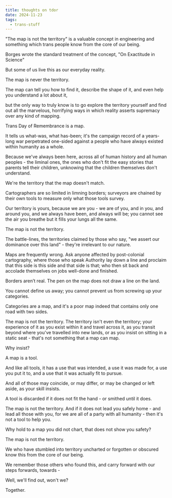 ```yaml
---
title: thoughts on tdor
date: 2024-11-23
tags:
  - trans-stuff
---
```



"The map is not the territory" is a valuable concept in engineering and something which trans people know from the core of our being.

Borges wrote the standard treatment of the concept, "On Exactitude in Science" 

But some of us live this as our everyday reality.

The map is never the territory.

The map can tell you how to find it, describe the shape of it, and even help you understand a lot about it,

but the only way to truly know is to go explore the territory yourself and find out all the marvelous, horrifying ways in which reality asserts supremacy over any kind of mapping.

Trans Day of Remembrance is a map.

It tells us what-was, what has-been; it's the campaign record of a years-long war perpetrated one-sided against a people who have always existed within humanity as a whole.

Because we've always been here, across all of human history and all human peoples - the liminal ones, the ones who don't fit the easy stories that parents tell their children, unknowing that the children themselves don't understand.

We're the territory that the map doesn't match.

Cartographers are so limited in limning borders; surveyors are chained by their own tools to measure only what those tools survey.

Our territory is yours, because we are you - we are of you, and in you, and around you, and we always have been, and always will be; you cannot see the air you breathe but it fills your lungs all the same.

The map is not the territory.

The battle-lines, the territories claimed by those who say, "we assert our dominance over this land" - they're irrelevant to our nature.

Maps are frequently wrong. Ask anyone affected by post-colonial cartography, where those who speak Authority lay down a line and proclaim that this side is this side and that side is that; who then sit back and accolade themselves on jobs well-done and finished.

Borders aren’t real. The pen on the map does not draw a line on the land.

You cannot define us away; you cannot prevent us from screwing up your categories.

Categories are a map, and it's a poor map indeed that contains only one road with two sides.

The map is not the territory. The territory isn't even the territory; your experience of it as you exist within it and travel across it, as you transit beyond where you've travelled into new lands, or as you insist on sitting in a static seat - that's not something that a map can map.

Why insist?

A map is a tool.

And like all tools, it has a use that was intended, a use it was made for, a use you put it to, and a use that it was actually fit to pursue.

And all of those may coincide, or may differ, or may be changed or left aside, as your skill insists.

A tool is discarded if it does not fit the hand - or smithed until it does.

The map is not the territory. And if it does not lead you safely home - and lead all those with you, for we are all of a party with all humanity - then it's not a tool to help you.

Why hold to a map you did not chart, that does not show you safety?

The map is not the territory.

We who have stumbled into territory uncharted or forgotten or obscured know this from the core of our being.

We remember those others who found this, and carry forward with our steps forwards, towards -

Well, we'll find out, won't we?

Together.

